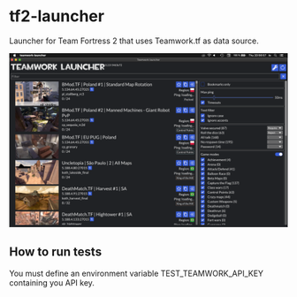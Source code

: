 # tf2-launcher
Launcher for Team Fortress 2 that uses Teamwork.tf as data source.  

![Main view screenshot](/screenshots/main_view.png?raw=true)

## How to run tests
You must define an environment variable TEST_TEAMWORK_API_KEY containing you API key.  
